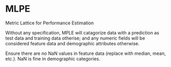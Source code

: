# MLPE
Metric Lattice for Performance Estimation


Without any specification, MPLE will catagorize data with a prediction as test data and training data otherise;
and any numeric fields will be considered feature data and demographic attributes otherwise.


Ensure there are no NaN values in feature data (replace with median, mean, etc.). NaN is fine in demographic categories.
